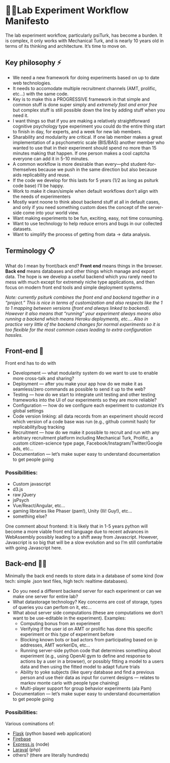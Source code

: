 # 👩‍🔬Lab Experiment Workflow Manifesto
The lab experiment workflow, particularly psiTurk, has become a burden.  It is complex, it only works with Mechanical Turk, and is nearly 10 years old in terms of its thinking and architecture.  It’s time to move on.

## Key philosophy ⚡️
- We need a new framework for doing experiments based on up to date web technologies.
- It needs to accomodate multiple recruitment channels (AMT, prolific, etc…) with the same code.
- Key is to make this a PROGRESSIVE framework in that simple and common stuff is done super simply and *extremely fast and error free* but complex stuff is still possible down the line by adding stuff when you need it.
- I want things so that if you are making a relatively straightforward cognitive psychology type experiment you could do the entire thing start to finish in day, for experts, and a week for new lab members.
- Sharability and modularity are critical.  If one lab member makes a great implementation of a psychometric scale (BIS/BAS) another member who wanted to use that in their experiment should spend no more than 15 minutes making that happen.  If one person makes a cool captcha everyone can add it in 5-10 minutes.
- A common workflow is more desirable than every—phd student-for-themselves because we push in the same direction but also because aids replicability and reuse.
- If the code we develop for this lasts for 5 years (1/2 as long as psiturk code base) I’ll be happy.
- Work to make it clean/simple when default workflows don’t align with the needs of experimenters
- Mostly want noone to think about backend stuff at all in default cases, and only if you need something custom does the concept of the server-side come into your world view.
- Want making experiments to be fun, exciting, easy, not time consuming.
- Want to use technology to help reduce errors and bugs in our collected datasets.
- Want to simplify the process of getting from data -> data analysis.

##  Terminology 📋
What do I mean by front/back end?  **Front end** means things in the browser.  **Back end** means databases and other things which manage and export data.  The hope is we develop a useful backend which you rarely need to mess with much except for extremely niche type applications, and then focus on modern front end tools and simple deployment systems.

*Note: currently psiturk combines the front end and backend together in a “project.”  This is nice in terms of customization and also respects like the 1 to 1 mapping between versions (front end always linked to backend).  However it also means that “running” your experiment always means also running a backend which means Heroku deployments, etc…. Also in practice very little of the backend changes for normal experiments so it is too flexible for the most common cases leading to extra configuration hassles.* 


## Front-end 🤩
Front end has to do with 
- Development — what modularity system do we want to use to enable more cross-talk and sharing?
- Deployment — after you make your app how do we make it as seamless/zero commands as possible to send it up to the web?
- Testing — how do we start to integrate unit testing and other testing frameworks into the UI of our experiments so they are more reliable?
- Configuration — how do we configure each experiment to customize it’s global settings
- Code version linking: all data records from an experiment should record which version of a code base was run (e.g., github commit hash) for replicability/bug tracking
- Recruitment — how do we make it possible to recruit and run with any arbitrary recruitment platform including Mechanical Turk, Prolific, a custom citizen-science type page, Facebook/Instagram/Twitter/Google ads, etc…
- Documentation — let’s make super easy to understand documentation to get people going

### Possibilities:
- Custom javascript
- d3.js
- raw jQuery
- jsPsych
- Vue/React/Angular, etc…
- gaming libraries like Phaser (pam!), Unity (Ili! Guy!), etc…
- something else?

One comment about frontend: It is likely that in 1-5 years python will become a more viable front end language due to recent advances in WebAssembly possibly leading to a shift away from Javascript.  However, Javascript is so big that will be a slow evolution and so I’m still comfortable with going Javascript here.

## Back-end 🧟‍♂️
Minimally the back end needs to store data in a database of some kind (low tech: simple .json text files, high tech: realtime databases).
- Do you need a different backend server for each experiment or can we make one server for entire lab?
- What datastorage technology?  Key concerns are cost of storage, types of queries you can perfom on it, etc…
- What about server side computations (these are computations we don’t want to be use-editable in the experiment).  Examples:
	- Computing bonus from an experiment
	- Verifying if the user id on AMT or prolific has done this specific experiment or this _type_ of experiment before
	- Blocking known bots or bad actors from participating based on ip addresses, AMT workeriDs, etc…
	- Running server-side python code that determines something about experiment (e.g., using OpenAI gym to define and response to actions by a user in a browser), or possibly fitting a model to a users data and then using the fitted model to adapt future trials
	- Ability to yoke subjects (like query database and find a previous person and use their data as input for current designs — relates to markov monte carlo with people type chaining)
	- Multi-player support for group behavior experiments (ala Pam)
- Documentation — let’s make super easy to understand documentation to get people going

### Possibilities:
Various cominations of:
- [Flask](https://flask.palletsprojects.com/en/2.1.x/) (python based web application)
- [Firebase](https://www.googleadservices.com/pagead/aclk?sa=L&ai=DChcSEwjp3eGU4eX3AhUfwsIEHYQfCIkYABABGgJwdg&ae=2&ohost=www.google.com&cid=CAESa-D2WJIj2nkfENc79DvRv3JhOgNgTLR_M5wXx6ConwD6KQjsaOn1lvQ6BTWDlq-h48Hap7Tq46rsKVLwq81-1HgZBRdkEu-tzi4ESYEb2XHotNk7E6OFMvrWlNPdOjWOLuoPph8Umn6Ll2Dl&sig=AOD64_0y1U4kGniFArjaV7dE4szVdNp3Dg&q&adurl&ved=2ahUKEwiM2teU4eX3AhXSkGoFHVBQBeIQ0Qx6BAgDEAE&nis=2&dct=1)
- [Express.js](https://expressjs.com) (node)
- [Laraval](https://laravel.com) (php)
- others? (there are literally hundreds)

